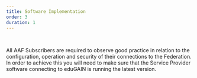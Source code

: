 ```yaml
---
title: Software Implementation
order: 3
duration: 1
---
```


<br>

All AAF Subscribers are required to observe good practice in relation to the configuration, operation and security of their connections to the Federation. In order to achieve this you will need to make sure that the Service Provider software connecting to eduGAIN is running the latest version.